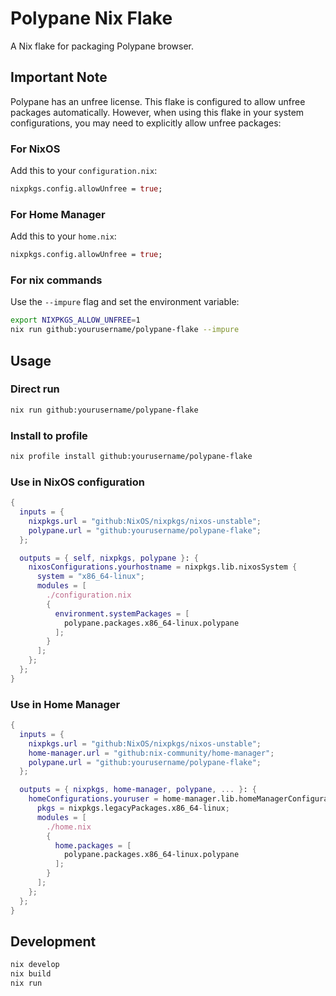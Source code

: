 # Polypane Nix Flake

A Nix flake for packaging Polypane browser.

## Important Note

Polypane has an unfree license. This flake is configured to allow unfree packages automatically. However, when using this flake in your system configurations, you may need to explicitly allow unfree packages:

### For NixOS

Add this to your `configuration.nix`:

```nix
nixpkgs.config.allowUnfree = true;
```

### For Home Manager

Add this to your `home.nix`:

```nix
nixpkgs.config.allowUnfree = true;
```

### For nix commands

Use the `--impure` flag and set the environment variable:

```bash
export NIXPKGS_ALLOW_UNFREE=1
nix run github:yourusername/polypane-flake --impure
```

## Usage

### Direct run

```bash
nix run github:yourusername/polypane-flake
```

### Install to profile

```bash
nix profile install github:yourusername/polypane-flake
```

### Use in NixOS configuration

```nix
{
  inputs = {
    nixpkgs.url = "github:NixOS/nixpkgs/nixos-unstable";
    polypane.url = "github:yourusername/polypane-flake";
  };

  outputs = { self, nixpkgs, polypane }: {
    nixosConfigurations.yourhostname = nixpkgs.lib.nixosSystem {
      system = "x86_64-linux";
      modules = [
        ./configuration.nix
        {
          environment.systemPackages = [
            polypane.packages.x86_64-linux.polypane
          ];
        }
      ];
    };
  };
}
```

### Use in Home Manager

```nix
{
  inputs = {
    nixpkgs.url = "github:NixOS/nixpkgs/nixos-unstable";
    home-manager.url = "github:nix-community/home-manager";
    polypane.url = "github:yourusername/polypane-flake";
  };

  outputs = { nixpkgs, home-manager, polypane, ... }: {
    homeConfigurations.youruser = home-manager.lib.homeManagerConfiguration {
      pkgs = nixpkgs.legacyPackages.x86_64-linux;
      modules = [
        ./home.nix
        {
          home.packages = [
            polypane.packages.x86_64-linux.polypane
          ];
        }
      ];
    };
  };
}
```

## Development

```bash
nix develop
nix build
nix run
```